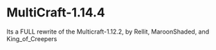 # MultiCraft-1.14.4
Its a FULL rewrite of the Multicraft-1.12.2, by Rellit, MaroonShaded, and King_of_Creepers
